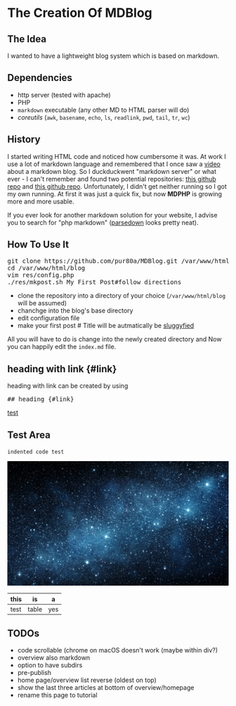 The Creation Of MDBlog
======================
## The Idea
I wanted to have a lightweight blog system which is based on markdown.

## Dependencies

- http server (tested with apache) 
- PHP 
- `markdown` executable (any other MD to HTML parser will do)
- *coreutils* (`awk`, `basename`, `echo`, `ls`, `readlink`, `pwd`, `tail`, `tr`, `wc`) 

## History
I started writing HTML code and noticed how cumbersome it was. 
At work I use a lot of markdown language and remembered that I once saw a [video](https://yewtu.be/watch?v=N_ttw2Dihn8) about a markdown blog. 
So I duckduckwent "markdown server" or what ever - I can't remember and found two potential repositories: [this github repo](https://github.com/swharden/md2html-php) and 
[this github repo](https://github.com/nd1012/MarkDown-Server). 
Unfortunately, I didn't get neither running so I got my own running. 
At first it was just a quick fix, but now **MDPHP** is growing more and more usable. 

If you ever look for another markdown solution for your website, I advise you to search for "php markdown" ([parsedown](https://parsedown.org/demo) looks pretty neat). 


## How To Use It
<pre>
git clone https://github.com/pur80a/MDBlog.git /var/www/html/blog 
cd /var/www/html/blog 
vim res/config.php
./res/mkpost.sh My First Post#follow directions
</pre>

- clone the repository into a directory of your choice (`/var/www/html/blog` will be assumed)
- chanchge into the blog's base directory 
- edit configuration file 
- make your first post # Title will be autmatically be [sluggyfied](https://en.wikipedia.org/wiki/Clean_URL#Slug)


All you will have to do is change into the newly created directory and 
Now you can happily edit the `index.md` file. 

## heading with link {#link}
heading with link can be created by using 
<pre>
## heading {#link}
</pre>
[test](./#link)

Test Area
---------

    indented code test

![test pic](./space.jpg)


| this | is | a |
| --- | --- | --- |
| test | table | yes |

TODOs
----
- code scrollable (chrome on macOS doesn't work (maybe within div?)
- overview also markdown 
- option to have subdirs 
- pre-publish 
- home page/overview list reverse (oldest on top) 
- show the last three articles at bottom of overview/homepage
- rename this page to tutorial 
